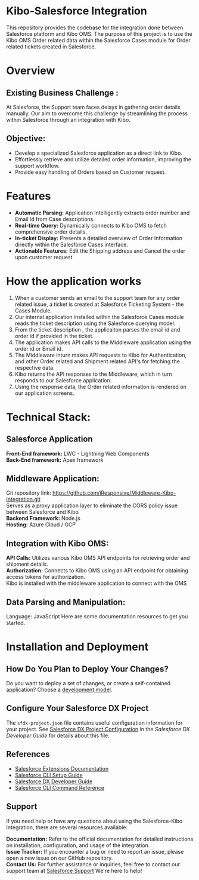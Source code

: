 # Kibo-Salesforce Integration
This repository provides the codebase for the integration done between Salesforce platform and Kibo OMS. The purpose of this project is to use the Kibo OMS Order related data within the Salesforce Cases module for Order related tickets created in Salesforce.

# Overview 

## Existing Business Challenge :  
At Salesforce, the Support team faces delays in gathering order details manually. Our aim to overcome this challenge by streamlining the process within Salesforce through an integration with Kibo.  

## Objective:  
- Develop a specialized Salesforce application as a direct link to Kibo.  
- Effortlessly retrieve and utilize detailed order information, improving the support workflow.  
- Provide easy handling of Orders based on Customer request.

# Features 
- **Automatic Parsing:**  Application Intelligently extracts order number and Email Id from Case descriptions.  
- **Real-time Query:**  Dynamically connects to Kibo OMS to fetch comprehensive order details.  
- **In-ticket Display:**  Presents a detailed overview of Order Information directly within the Salesforce Cases interface.  
- **Actionable Features:**  Edit the Shipping address and Cancel the order upon customer request 

# How the application works
1. When a customer sends an email to the support team for any order related issue, a ticket is created at Salesforce Ticketing System - the Cases Module.<br>
2. Our internal application installed within the Salesforce Cases module reads the ticket description using the Salesforce querying model.
3. From the ticket description , the applicaiton parses the email id and order id if provided in the ticket.
4. The application makes API calls to the Middleware application using the order id or Email id.
5. The Middleware inturn makes API requests to Kibo for Authentication, and other Order related and Shipment related API's for fetching the respective data.
6. Kibo returns the API responses to the Middleware, which in turn responds to our Salesforce application.
7. Using the response data, the Order related information is rendered on our application screens.

# Technical Stack:

## Salesforce Application​
**Front-End framework:** LWC - Lightning Web Components<br>
**Back-End framework:**  Apex framework

## Middleware Application:​
Git repository link: https://github.com/iResponsive/Middleware-Kibo-Integration.git<br>
Serves as a proxy application layer to eliminate the CORS policy issue between Salesforce and Kibo<br>
**Backend Framework:** Node.js​<br>
**Hosting:** Azure Cloud​ / GCP
   
## Integration with Kibo OMS:​
**API Calls:** Utilizes various Kibo OMS API endpoints for retrieving order and shipment details.​<br>
**Authorization:** Connects to Kibo OMS using an API endpoint for obtaining access tokens​ for authorization.​
<br>Kibo is installed with the middleware application to connect with the OMS​
   
## Data Parsing and Manipulation:​
Language: JavaScript
Here are some documentation resources to get you started.

# Installation and Deployment

## How Do You Plan to Deploy Your Changes?

Do you want to deploy a set of changes, or create a self-contained application? Choose a [development model](https://developer.salesforce.com/tools/vscode/en/user-guide/development-models).

## Configure Your Salesforce DX Project

The `sfdx-project.json` file contains useful configuration information for your project. See [Salesforce DX Project Configuration](https://developer.salesforce.com/docs/atlas.en-us.sfdx_dev.meta/sfdx_dev/sfdx_dev_ws_config.htm) in the _Salesforce DX Developer Guide_ for details about this file.

## References

- [Salesforce Extensions Documentation](https://developer.salesforce.com/tools/vscode/)
- [Salesforce CLI Setup Guide](https://developer.salesforce.com/docs/atlas.en-us.sfdx_setup.meta/sfdx_setup/sfdx_setup_intro.htm)
- [Salesforce DX Developer Guide](https://developer.salesforce.com/docs/atlas.en-us.sfdx_dev.meta/sfdx_dev/sfdx_dev_intro.htm)
- [Salesforce CLI Command Reference](https://developer.salesforce.com/docs/atlas.en-us.sfdx_cli_reference.meta/sfdx_cli_reference/cli_reference.htm)

## Support
If you need help or have any questions about using the Salesforce-Kibo Integration, there are several resources available:

**Documentation:** Refer to the official documentation for detailed instructions on installation, configuration, and usage of the integration.<br>
**Issue Tracker:** If you encounter a bug or need to report an issue, please open a new issue on our GitHub repository.<br>
**Contact Us:** For further assistance or inquiries, feel free to contact our support team at [Salesforce Support](sf.iresponsive@gmail.com) We're here to help!<br>
